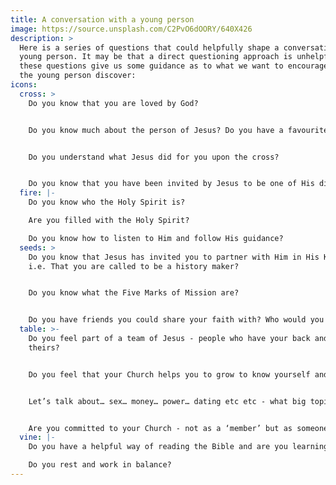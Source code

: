 ```yaml
---
title: A conversation with a young person
image: https://source.unsplash.com/C2PvO6dOORY/640X426
description: >
  Here is a series of questions that could helpfully shape a conversation with a
  young person. It may be that a direct questioning approach is unhelpful but
  these questions give us some guidance as to what we want to encourage and help
  the young person discover:
icons:
  cross: >
    Do you know that you are loved by God?


    Do you know much about the person of Jesus? Do you have a favourite story?


    Do you understand what Jesus did for you upon the cross?


    Do you know that you have been invited by Jesus to be one of His disciples? And do you know what that means?
  fire: |-
    Do you know who the Holy Spirit is?

    Are you filled with the Holy Spirit?

    Do you know how to listen to Him and follow His guidance?
  seeds: >
    Do you know that Jesus has invited you to partner with Him in His Kingdom?
    i.e. That you are called to be a history maker?


    Do you know what the Five Marks of Mission are?


    Do you have friends you could share your faith with? Who would you love to see in Church with you every week?
  table: >-
    Do you feel part of a team of Jesus - people who have your back and you have
    theirs?


    Do you feel that your Church helps you to grow to know yourself and others?


    Let’s talk about… sex… money… power… dating etc etc - what big topics excite/challenge you?


    Are you committed to your Church - not as a ‘member’ but as someone who is shaping it?
  vine: |-
    Do you have a helpful way of reading the Bible and are you learning to pray?

    Do you rest and work in balance?
---
```

